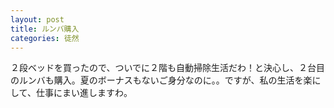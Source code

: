```yaml
---
layout: post
title: ルンバ購入
categories: 徒然
---
```


２段ベッドを買ったので、ついでに２階も自動掃除生活だわ！と決心し、２台目のルンバも購入。夏のボーナスもないご身分なのに。。ですが、私の生活を楽にして、仕事にまい進しますわ。
